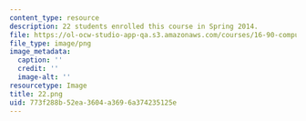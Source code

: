 ```yaml
---
content_type: resource
description: 22 students enrolled this course in Spring 2014.
file: https://ol-ocw-studio-app-qa.s3.amazonaws.com/courses/16-90-computational-methods-in-aerospace-engineering-spring-2014/773f288b52ea3604a3696a374235125e_22.png
file_type: image/png
image_metadata:
  caption: ''
  credit: ''
  image-alt: ''
resourcetype: Image
title: 22.png
uid: 773f288b-52ea-3604-a369-6a374235125e
---
```

